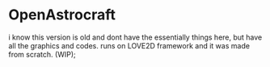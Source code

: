 # OpenAstrocraft
i know this version is old and dont have the essentially things here, but have all the graphics and codes. runs on LOVE2D framework and it was made from scratch. (WIP);
